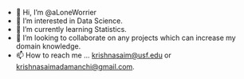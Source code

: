 - 👋 Hi, I’m @aLoneWorrier
- 👀 I’m interested in Data Science.
- 🌱 I’m currently learning Statistics.
- 💞️ I’m looking to collaborate on any projects which can increase my domain knowledge.
- 📫 How to reach me ... krishnasaim@usf.edu or krishnasaimadamanchi@gmail.com.

<!---
aLoneWorrier/aLoneWorrier is a ✨ special ✨ repository because its `README.md` (this file) appears on your GitHub profile.
You can click the Preview link to take a look at your changes.
--->
